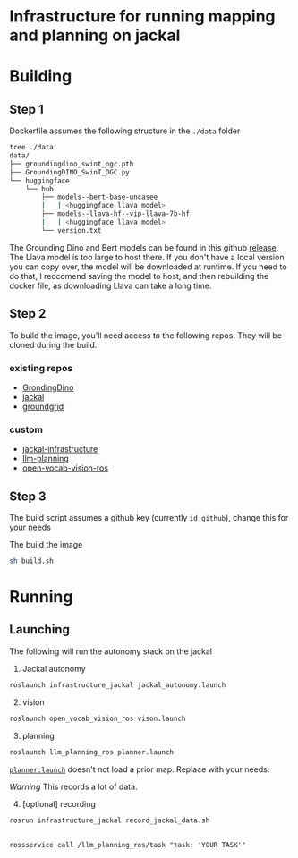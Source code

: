 # Infrastructure for running mapping and planning on jackal

# Building 

## Step 1
Dockerfile assumes the following structure in the `./data` folder

```sh
tree ./data
data/
├── groundingdino_swint_ogc.pth
├── GroundingDINO_SwinT_OGC.py
└── huggingface
    └── hub
        ├── models--bert-base-uncasee
        |   | <huggingface llava model>
        ├── models--llava-hf--vip-llava-7b-hf
        |   | <huggingface llava model>
        └── version.txt
```

The Grounding Dino and Bert models can be found in this github [release](https://github.com/ZacRavichandran/open-vocab-vision-ros/releases/tag/data_v1). The Llava model is too large to host there. If you don't have a local version you can copy over, the model will be downloaded at runtime. If you need to do that, I reccomend saving the model to host, and then rebuilding the docker file, as downloading Llava can take a long time. 

## Step 2
To build the image, you'll need access to the following repos. They will be cloned during the build.

### existing repos
- [GrondingDino](https://github.com/ZacRavichandran/GroundingDino)
- [jackal](https://github.com/ZacRavichandran/jackal)
- [groundgrid](https://github.com/ZacRavichandran/groundgrid)

### custom 
- [jackal-infrastructure](https://github.com/ZacRavichandran/jackal-infrastructure)
- [llm-planning](https://github.com/ZacRavichandran/llm-planning)
- [open-vocab-vision-ros](https://github.com/ZacRavichandran/open-vocab-vision-ros)


## Step 3 
The build script assumes a github key (currently `id_github`), change this for your needs

The build the image
```sh
sh build.sh
```

# Running

## Launching 

The following will run the autonomy stack on the jackal

1. Jackal autonomy
```sh
roslaunch infrastructure_jackal jackal_autonomy.launch
```

2. vision
```sh
roslaunch open_vocab_vision_ros vison.launch
```

3. planning 
```sh
roslaunch llm_planning_ros planner.launch
```

[`planner.launch`]() doesn't not load a prior map. Replace with your needs. 

*Warning* This records a lot of data. 

4. [optional] recording
```sh
rosrun infrastructure_jackal record_jackal_data.sh
```

## 
```
rossservice call /llm_planning_ros/task "task: 'YOUR TASK'" 
```
